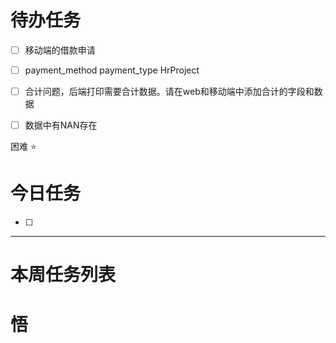 # 待办任务
- [ ] 移动端的借款申请
- [ ] payment_method payment_type  HrProject
- [ ] 合计问题，后端打印需要合计数据。请在web和移动端中添加合计的字段和数据
- [ ] 数据中有NAN存在


困难
⭐

# 今日任务
- [ ] 




------
# 本周任务列表



# 悟
